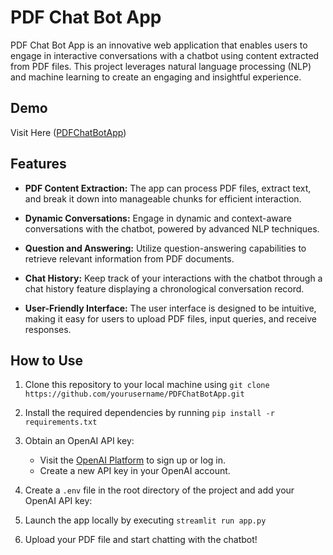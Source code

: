 # PDF Chat Bot App

PDF Chat Bot App is an innovative web application that enables users to engage in interactive conversations with a chatbot using content extracted from PDF files. This project leverages natural language processing (NLP) and machine learning to create an engaging and insightful experience.

## Demo
Visit Here ([PDFChatBotApp](https://pdfchatbotapp-au6bh2njx8mk4r5wfuylp5.streamlit.app/))

## Features

- **PDF Content Extraction:** The app can process PDF files, extract text, and break it down into manageable chunks for efficient interaction.

- **Dynamic Conversations:** Engage in dynamic and context-aware conversations with the chatbot, powered by advanced NLP techniques.

- **Question and Answering:** Utilize question-answering capabilities to retrieve relevant information from PDF documents.

- **Chat History:** Keep track of your interactions with the chatbot through a chat history feature displaying a chronological conversation record.

- **User-Friendly Interface:** The user interface is designed to be intuitive, making it easy for users to upload PDF files, input queries, and receive responses.

## How to Use

1. Clone this repository to your local machine using `git clone https://github.com/yourusername/PDFChatBotApp.git`

2. Install the required dependencies by running `pip install -r requirements.txt`

3. Obtain an OpenAI API key:

   - Visit the [OpenAI Platform](https://platform.openai.com/) to sign up or log in.
   - Create a new API key in your OpenAI account.

4. Create a `.env` file in the root directory of the project and add your OpenAI API key:

5. Launch the app locally by executing `streamlit run app.py`

6. Upload your PDF file and start chatting with the chatbot!
